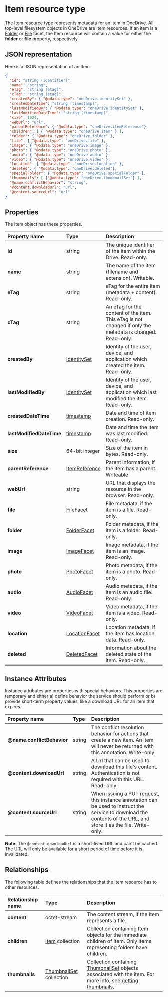 # Item resource type
The Item resource type represents metadata for an item in OneDrive.
All top-level filesystem objects in OneDrive are Item resources.
If an item is a [Folder](../facets/folder_facet.md) or [File](../facets/file_facet.md) facet, the Item resource will contain a value for either the **folder** or **file** property, respectively.

## JSON representation
Here is a JSON representation of an Item.

<!-- { "blockType": "resource", "@odata.type": "oneDrive.item",
       "optionalProperties": ["children", "folder", "file", "image", "audio",
       "video", "location", "deleted", "specialFolder", "photo", "thumbnails",
       "@name.conflictBehavior", "@content.downloadUrl", "@content.sourceUrl"] } -->
```json
{
  "id": "string (identifier)",
  "name": "string",
  "eTag": "string (etag)",
  "cTag": "string (etag)",
  "createdBy": { "@odata.type": "oneDrive.identitySet" },
  "createdDateTime": "string (timestamp)",
  "lastModifiedBy": { "@odata.type": "oneDrive.identitySet" },
  "lastModifiedDateTime": "string (timestamp)",
  "size": 1024,
  "webUrl": "url",
  "parentReference": { "@odata.type": "oneDrive.itemReference"},
  "children": [ { "@odata.type": "oneDrive.item" } ],
  "folder": { "@odata.type": "oneDrive.folder" },
  "file": { "@odata.type": "oneDrive.file" },
  "image": { "@odata.type": "oneDrive.image" },
  "photo": { "@odata.type": "oneDrive.photo" },
  "audio": { "@odata.type": "oneDrive.audio" },
  "video": { "@odata.type": "oneDrive.video" },
  "location": { "@odata.type": "oneDrive.location" },
  "deleted": { "@odata.type": "oneDrive.deleted"},
  "specialFolder": { "@odata.type": "oneDrive.specialFolder" },
  "thumbnails": [ {"@odata.type": "oneDrive.thumbnailSet"} ],
  "@name.conflictBehavior": "string",
  "@content.downloadUrl": "url",
  "@content.sourceUrl": "url"
}
```
## Properties
The Item object has these properties.

| Property name            | Type                                         | Description                                                                                               |
|:-------------------------|:---------------------------------------------|:----------------------------------------------------------------------------------------------------------|
| **id**                   | string                                       | The unique identifier of the item within the Drive. Read-only.                                            |
| **name**                 | string                                       | The name of the item (filename and extension). Writable.                                                  |
| **eTag**                 | string                                       | eTag for the entire item (metadata + content). Read-only.                                                 |
| **cTag**                 | string                                       | An eTag for the content of the item. This eTag is not changed if only the metadata is changed. Read-only. |
| **createdBy**            | [IdentitySet](identitySet.md)                | Identity of the user, device, and application which created the item. Read-only.                          |
| **lastModifiedBy**       | [IdentitySet](identitySet.md)                | Identity of the user, device, and application which last modified the item. Read-only.                    |
| **createdDateTime**      | [timestamp](../facets/timestamp.md)          | Date and time of item creation. Read-only.                                                                |
| **lastModifiedDateTime** | [timestamp](../facets/timestamp.md)          | Date and time the item was last modified. Read-only.                                                      |
| **size**                 | 64-bit integer                               | Size of the item in bytes. Read-only.                                                                     |
| **parentReference**      | [ItemReference](itemReference.md)            | Parent information, if the item has a parent. Writeable                                                   |
| **webUrl**               | string                                       | URL that displays the resource in the browser. Read-only.                                                 |
| **file**                 | [FileFacet](../facets/file_facet.md)         | File metadata, if the item is a file. Read-only.                                                          |
| **folder**               | [FolderFacet](../facets/folder_facet.md)     | Folder metadata, if the item is a folder. Read-only.                                                      |
| **image**                | [ImageFacet](../facets/image_facet.md)       | Image metadata, if the item is an image. Read-only.                                                       |
| **photo**                | [PhotoFacet](../facets/photo_facet.md)       | Photo metadata, if the item is a photo. Read-only.                                                        |
| **audio**                | [AudioFacet](../facets/audio_facet.md)       | Audio metadata, if the item is an audio file. Read-only.                                                  |
| **video**                | [VideoFacet](../facets/video_facet.md)       | Video metadata, if the item is a video. Read-only.                                                        |
| **location**             | [LocationFacet](../facets/location_facet.md) | Location metadata, if the item has location data. Read-only.                                              |
| **deleted**              | [DeletedFacet](../facets/deleted_facet.md)   | Information about the deleted state of the item. Read-only.                                               |

## Instance Attributes

Instance attributes are properties with special behaviors. This properties
are temporary and either a) define behavior the service should perform or b)
provide short-term property values, like a download URL for an item that expires.

| Property name              | Type   | Description                                                                                                                                                         |
|:---------------------------|:-------|:--------------------------------------------------------------------------------------------------------------------------------------------------------------------|
| **@name.conflictBehavior** | string | The conflict resolution behavior for actions that create a new item. An item will never be returned with this annotation. Write-only.                               |
| **@content.downloadUrl**   | string | A Url that can be used to download this file's content. Authentication is not required with this URL. Read-only.                                                    |
| **@content.sourceUrl**     | string | When issuing a PUT request, this instance annotation can be used to instruct the service to download the contents of the URL, and store it as the file. Write-only. |

**Note:** The `@content.downloadUrl` is a short-lived URL and can't be cached. The
URL will only be available for a short period of time before it is invalidated.

## Relationships

The following table defines the relationships that the Item resource has to other resources.

| Relationship name | Type                                       | Description                                                                                                                                                  |
|:------------------|:-------------------------------------------|:-------------------------------------------------------------------------------------------------------------------------------------------------------------|
| **content**       | octet-stream                               | The content stream, if the Item represents a file.                                                                                                           |
| **children**      | [Item](item.md) collection                 | Collection containing Item objects for the immediate children of Item. Only items representing folders have children.                                        |
| **thumbnails**    | [ThumbnailSet](thumbnailSet.md) collection | Collection containing [ThumbnailSet](thumbnailSet.md) objects associated with the item. For more info, see [getting thumbnails](../items/get_thumbnails.md). |


<!-- {
  "type": "#page.annotation",
  "description": "Item is the main data model in the OneDrive API. Everything is an item.",
  "keywords": "item,facet,resource",
  "section": "documentation"
} -->
